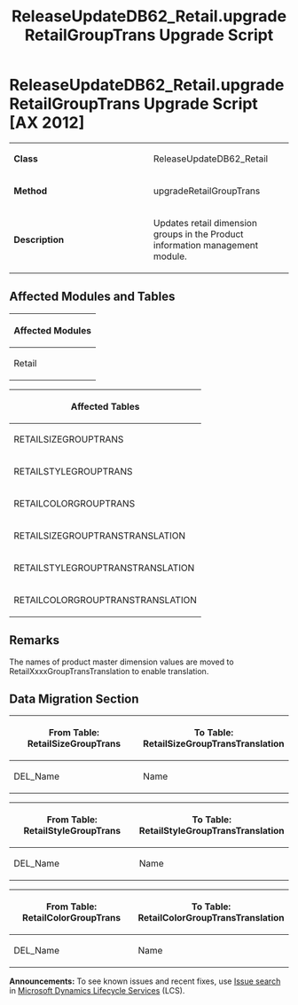 ﻿---
title: ReleaseUpdateDB62_Retail.upgradeRetailGroupTrans Upgrade Script
TOCTitle: ReleaseUpdateDB62_Retail.upgradeRetailGroupTrans Upgrade Script
ms:assetid: 2409b415-22c1-01d7-5e39-16a9cc3ffd37
ms:mtpsurl: https://msdn.microsoft.com/en-us/library/Dn702703(v=AX.60)
ms:contentKeyID: 65236159
ms.date: 05/18/2015
mtps_version: v=AX.60
---

# ReleaseUpdateDB62\_Retail.upgradeRetailGroupTrans Upgrade Script [AX 2012]


<table>
<colgroup>
<col style="width: 50%" />
<col style="width: 50%" />
</colgroup>
<tbody>
<tr class="odd">
<td><p><strong>Class</strong></p></td>
<td><p>ReleaseUpdateDB62_Retail</p></td>
</tr>
<tr class="even">
<td><p><strong>Method</strong></p></td>
<td><p>upgradeRetailGroupTrans</p></td>
</tr>
<tr class="odd">
<td><p><strong>Description</strong></p></td>
<td><p>Updates retail dimension groups in the Product information management module.</p></td>
</tr>
</tbody>
</table>


## Affected Modules and Tables

<table>
<colgroup>
<col style="width: 100%" />
</colgroup>
<thead>
<tr class="header">
<th><p>Affected Modules</p></th>
</tr>
</thead>
<tbody>
<tr class="odd">
<td><p>Retail</p></td>
</tr>
</tbody>
</table>


<table>
<colgroup>
<col style="width: 100%" />
</colgroup>
<thead>
<tr class="header">
<th><p>Affected Tables</p></th>
</tr>
</thead>
<tbody>
<tr class="odd">
<td><p>RETAILSIZEGROUPTRANS</p></td>
</tr>
<tr class="even">
<td><p>RETAILSTYLEGROUPTRANS</p></td>
</tr>
<tr class="odd">
<td><p>RETAILCOLORGROUPTRANS</p></td>
</tr>
<tr class="even">
<td><p>RETAILSIZEGROUPTRANSTRANSLATION</p></td>
</tr>
<tr class="odd">
<td><p>RETAILSTYLEGROUPTRANSTRANSLATION</p></td>
</tr>
<tr class="even">
<td><p>RETAILCOLORGROUPTRANSTRANSLATION</p></td>
</tr>
</tbody>
</table>


## Remarks

The names of product master dimension values are moved to RetailXxxxGroupTransTranslation to enable translation.

## Data Migration Section

<table>
<colgroup>
<col style="width: 50%" />
<col style="width: 50%" />
</colgroup>
<thead>
<tr class="header">
<th><p>From Table: RetailSizeGroupTrans</p></th>
<th><p>To Table: RetailSizeGroupTransTranslation</p></th>
</tr>
</thead>
<tbody>
<tr class="odd">
<td><p>DEL_Name</p></td>
<td><p>Name</p></td>
</tr>
</tbody>
</table>


<table>
<colgroup>
<col style="width: 50%" />
<col style="width: 50%" />
</colgroup>
<thead>
<tr class="header">
<th><p>From Table: RetailStyleGroupTrans</p></th>
<th><p>To Table: RetailStyleGroupTransTranslation</p></th>
</tr>
</thead>
<tbody>
<tr class="odd">
<td><p>DEL_Name</p></td>
<td><p>Name</p></td>
</tr>
</tbody>
</table>


<table>
<colgroup>
<col style="width: 50%" />
<col style="width: 50%" />
</colgroup>
<thead>
<tr class="header">
<th><p>From Table: RetailColorGroupTrans</p></th>
<th><p>To Table: RetailColorGroupTransTranslation</p></th>
</tr>
</thead>
<tbody>
<tr class="odd">
<td><p>DEL_Name</p></td>
<td><p>Name</p></td>
</tr>
</tbody>
</table>

  
**Announcements:** To see known issues and recent fixes, use [Issue search](http://go.microsoft.com/fwlink/?linkid=389258) in [Microsoft Dynamics Lifecycle Services](http://go.microsoft.com/fwlink/?linkid=306505) (LCS).

